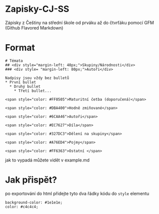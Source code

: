 # Zapisky-CJ-SS
Zápisky z Češtiny na střední škole od prváku až do čtvrťáku pomocí GFM (Github Flavored Markdown)

# Format
```
# Témata
## <div style="margin-left: 40px;">Skupiny/Národnosti</div>
### <div style= "margin-left: 80px;">Autoři</div>

Nadpisy jsou vždy bez bulletů
* První bullet
  * Druhý bullet
    * Třetí bullet...

<span style="color: #FF0505">Maturitní četba (doporučená)</span>

<span style="color: #DBA400">Hodně zmiňované</span>

<span style="color: #6CAA46">Autoři</span>

<span style="color: #EC7627">Díla</span>

<span style="color: #327DC3">Dělení na skupiny</span>

<span style="color: #A76ED4">Pojmy</span>

<span style="color: #FF6363">Ostatní </span>
```
jak to vypadá můžete vidět v example.md

# Jak přispět?

po exportování do html přidejte tyto dva řádky kódu do ```style``` elementu
```
background-color: #1e1e1e;
color: #c4c4c4;
```